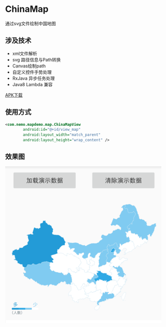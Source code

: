 # ChinaMap
通过svg文件绘制中国地图
## 涉及技术
* xml文件解析
* svg 路径信息与Path转换
* Canvas绘制path
* 自定义控件手势处理
* RxJava 异步任务处理
* Java8 Lambda 兼容

[APK下载](https://raw.githubusercontent.com/ljying/ChinaMap/master/screenshot/sample.apk)

## 使用方式
```xml
<com.nemo.mapdemo.map.ChinaMapView
        android:id="@+id/view_map"
        android:layout_width="match_parent"
        android:layout_height="wrap_content" />
```

## 效果图
![效果图](./screenshot/effect.png)
